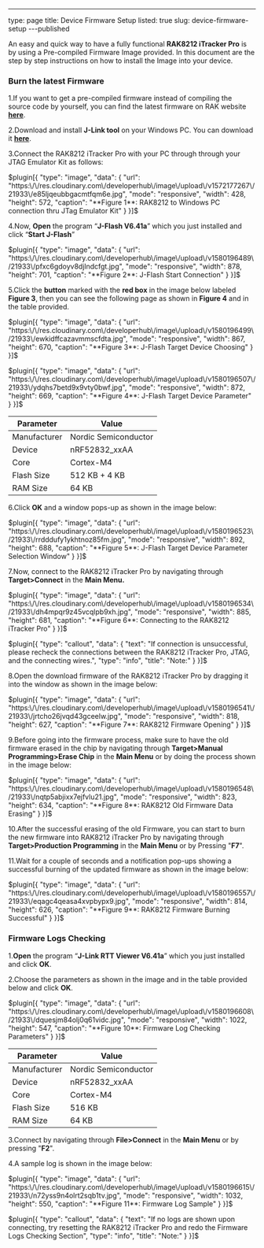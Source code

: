 ---
type: page
title: Device Firmware Setup
listed: true
slug: device-firmware-setup
---published

An easy and quick way to have a fully functional **RAK8212 iTracker Pro** is by using a Pre-compiled Firmware Image provided. In this document are the step by step instructions on how to install the Image into your device.

### Burn the latest Firmware

1.If you want to get a pre-compiled firmware instead of compiling the source code by
yourself, you can find the latest firmware on RAK website **[here](https://downloads.rakwireless.com/en/Cellular/RAK8212/Firmware/)**.

2.Download and install **J-Link tool** on your Windows PC. You can download it **[here](https://downloads.rakwireless.com/en/Cellular/RAK8212/Tool/)**.

3.Connect the RAK8212 iTracker Pro with your PC through through your JTAG Emulator Kit as follows:

$plugin[{
    "type": "image",
    "data": {
        "url": "https:\/\/res.cloudinary.com\/developerhub\/image\/upload\/v1572177267\/21933\/e85ljqeubbgacmtfqm6e.jpg",
        "mode": "responsive",
        "width": 428,
        "height": 572,
        "caption": "**Figure 1**: RAK8212 to Windows PC connection thru JTag Emulator Kit"
    }
}]$

4.Now, **Open** the program “**J-Flash V6.41a**” which you just installed and click “**Start J-Flash**”

$plugin[{
    "type": "image",
    "data": {
        "url": "https:\/\/res.cloudinary.com\/developerhub\/image\/upload\/v1580196489\/21933\/pfxc6gdoyv8djlndcfgt.jpg",
        "mode": "responsive",
        "width": 878,
        "height": 701,
        "caption": "**Figure 2**: J-Flash Start Connection"
    }
}]$

5.Click the **button** marked with the **red box** in the image below labeled **Figure 3**, then you can see the
following page as shown in **Figure 4** and in the table provided. 

$plugin[{
    "type": "image",
    "data": {
        "url": "https:\/\/res.cloudinary.com\/developerhub\/image\/upload\/v1580196499\/21933\/ewkidffcazavmmscfdta.jpg",
        "mode": "responsive",
        "width": 867,
        "height": 670,
        "caption": "**Figure 3**: J-Flash Target Device Choosing"
    }
}]$

$plugin[{
    "type": "image",
    "data": {
        "url": "https:\/\/res.cloudinary.com\/developerhub\/image\/upload\/v1580196507\/21933\/ydqhs7betd9x9vty0bwf.jpg",
        "mode": "responsive",
        "width": 872,
        "height": 669,
        "caption": "**Figure 4**: J-Flash Target Device Parameter"
    }
}]$

| **Parameter** | **Value** | 
| ---- | ---- | 
| Manufacturer | Nordic Semiconductor | 
| Device | nRF52832_xxAA | 
| Core | Cortex-M4 | 
| Flash Size | 512 KB + 4 KB | 
| RAM Size | 64 KB | 


6.Click **OK** and a window pops-up as shown in the image below:

$plugin[{
    "type": "image",
    "data": {
        "url": "https:\/\/res.cloudinary.com\/developerhub\/image\/upload\/v1580196523\/21933\/rrdddufy1ykhtnoz85fm.jpg",
        "mode": "responsive",
        "width": 892,
        "height": 688,
        "caption": "**Figure 5**: J-Flash Target Device Parameter Selection Window"
    }
}]$

7.Now, connect to the RAK8212 iTracker Pro by navigating through **Target>Connect** in the **Main Menu.**

$plugin[{
    "type": "image",
    "data": {
        "url": "https:\/\/res.cloudinary.com\/developerhub\/image\/upload\/v1580196534\/21933\/dh4mpqr9z45vcqlpb9xh.jpg",
        "mode": "responsive",
        "width": 885,
        "height": 681,
        "caption": "**Figure 6**: Connecting to the RAK8212 iTracker Pro"
    }
}]$

$plugin[{
    "type": "callout",
    "data": {
        "text": "If connection is unsuccessful, please recheck the connections between the RAK8212 iTracker Pro, JTAG, and the connecting wires.",
        "type": "info",
        "title": "Note:"
    }
}]$

8.Open the download firmware of the RAK8212 iTracker Pro by dragging it into the window as shown in the image below:

$plugin[{
    "type": "image",
    "data": {
        "url": "https:\/\/res.cloudinary.com\/developerhub\/image\/upload\/v1580196541\/21933\/jrtcho26jvqd43gceelw.jpg",
        "mode": "responsive",
        "width": 818,
        "height": 627,
        "caption": "**Figure 7**: RAK8212 Firmware Opening"
    }
}]$

9.Before going into the firmware process, make sure to have the old firmware erased in the chip by navigating through **Target>Manual Programming>Erase Chip** in the **Main Menu** or by doing the process shown in the image below:

$plugin[{
    "type": "image",
    "data": {
        "url": "https:\/\/res.cloudinary.com\/developerhub\/image\/upload\/v1580196548\/21933\/nqtp5abjixx7ejfvlu21.jpg",
        "mode": "responsive",
        "width": 823,
        "height": 634,
        "caption": "**Figure 8**: RAK8212 Old Firmware Data Erasing"
    }
}]$

10.After the successful erasing of the old Firmware, you can start to burn the new firmware into RAK8212 iTracker Pro by navigating through **Target>Production Programming** in the **Main Menu** or by Pressing "**F7**".

11.Wait for a couple of seconds and a notification pop-ups showing a successful burning of the updated firmware as shown in the image below:

$plugin[{
    "type": "image",
    "data": {
        "url": "https:\/\/res.cloudinary.com\/developerhub\/image\/upload\/v1580196557\/21933\/eqagc4qeasa4xvpbypx9.jpg",
        "mode": "responsive",
        "width": 814,
        "height": 626,
        "caption": "**Figure 9**: RAK8212 Firmware Burning Successful"
    }
}]$

### Firmware Logs Checking

1.**Open** the program “**J-Link
RTT Viewer V6.41a**” which you just installed and click **OK**.

2.Choose the parameters as shown in the image and in the table provided below and click **OK**.

$plugin[{
    "type": "image",
    "data": {
        "url": "https:\/\/res.cloudinary.com\/developerhub\/image\/upload\/v1580196608\/21933\/dquesjm84olj0q61vidc.jpg",
        "mode": "responsive",
        "width": 1022,
        "height": 547,
        "caption": "**Figure 10**: Firmware Log Checking Parameters"
    }
}]$

| **Parameter** | **Value** | 
| ---- | ---- | 
| Manufacturer | Nordic Semiconductor | 
| Device | nRF52832_xxAA | 
| Core | Cortex-M4 | 
| Flash Size | 516 KB | 
| RAM Size | 64 KB | 


3.Connect by navigating through **File>Connect** in the **Main Menu** or by pressing "**F2**".

4.A sample log is shown in the image below:

$plugin[{
    "type": "image",
    "data": {
        "url": "https:\/\/res.cloudinary.com\/developerhub\/image\/upload\/v1580196615\/21933\/n72yss9n4olrt2sqb1tv.jpg",
        "mode": "responsive",
        "width": 1032,
        "height": 550,
        "caption": "**Figure 11**: Firmware Log Sample"
    }
}]$

$plugin[{
    "type": "callout",
    "data": {
        "text": "If no logs are shown upon connecting, try resetting the RAK8212 iTracker Pro and redo the Firmware Logs Checking Section",
        "type": "info",
        "title": "Note:"
    }
}]$

